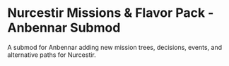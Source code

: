 # Nurcestir Missions & Flavor Pack - Anbennar Submod
A submod for Anbennar adding new mission trees, decisions, events, and alternative paths for Nurcestir.
